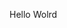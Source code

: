 Hello Wolrd




















































































































































































































































































































































































































































































































































































































































































































































































































































































































































































































































































































































































































































































































































































































































































































































































































































































































































































































































































































































































































































































































































































































































































































































































































































































































































































































































































































































































































































































































































































































































































































































































































































































































































































































































































































































































































































































































































































































































































































































































































































































































